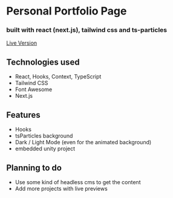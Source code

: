 # Personal Portfolio Page

### built with react (next.js), tailwind css and ts-particles


[Live Version](https://gidaron.com/)

## Technologies used


- React, Hooks, Context, TypeScript
- Tailwind CSS
- Font Awesome
- Next.js


## Features 

- Hooks
- tsParticles background
- Dark / Light Mode (even for the animated background)
- embedded unity project

## Planning to do

- Use some kind of headless cms to get the content
- Add more projects with live previews
